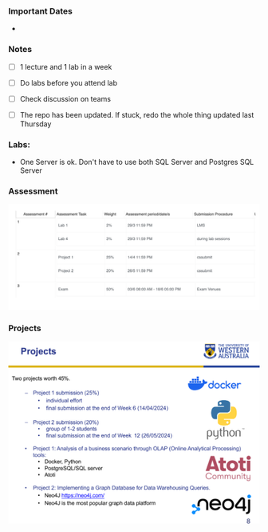### Important Dates
- 

### Notes
- [ ] 1 lecture and 1 lab in a week
- [ ] Do labs before you attend lab
- [ ] Check discussion on teams
- [ ] The repo has been updated. If stuck, redo the whole thing updated last Thursday


### Labs: 
- One Server is ok. Don't have to use both SQL Server and Postgres SQL Server

### Assessment

![alt text](images/image.png)


### Projects
![alt text](images/image-1.png)




  
